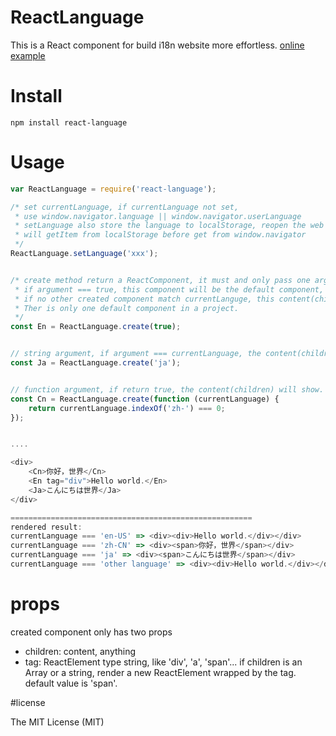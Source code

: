 # ReactLanguage
This is a React component for build i18n website more effortless.
[online example](https://jsfiddle.net/lobos/hma00jf2/)

# Install
```
npm install react-language
```

# Usage
```javascript
var ReactLanguage = require('react-language');

/* set currentLanguage, if currentLanguage not set, 
 * use window.navigator.language || window.navigator.userLanguage
 * setLanguage also store the language to localStorage, reopen the web page
 * will getItem from localStorage before get from window.navigator 
 */
ReactLanguage.setLanguage('xxx');


/* create method return a ReactComponent, it must and only pass one argument.
 * if argument === true, this component will be the default component,
 * if no other created component match currentLanguge, this content(children) will show.
 * Ther is only one default component in a project.
 */
const En = ReactLanguage.create(true);


// string argument, if argument === currentLanguage, the content(children) will show.
const Ja = ReactLanguage.create('ja');


// function argument, if return true, the content(children) will show. 
const Cn = ReactLanguage.create(function (currentLanguage) {
    return currentLanguage.indexOf('zh-') === 0;
});


....

<div>
    <Cn>你好，世界</Cn>
    <En tag="div">Hello world.</En>
    <Ja>こんにちは世界</Ja>
</div>

======================================================
rendered result:
currentLanguage === 'en-US' => <div><div>Hello world.</div></div>
currentLanguage === 'zh-CN' => <div><span>你好，世界</span></div>
currentLanguage === 'ja' => <div><span>こんにちは世界</span></div>
currentLanguage === 'other language' => <div><div>Hello world.</div></div>
```

# props
created component only has two props
- children: content, anything
- tag: ReactElement type string, like 'div', 'a', 'span'... if children is an Array or a string, render a new ReactElement wrapped by the tag. default value is 'span'.

#license

The MIT License (MIT)
